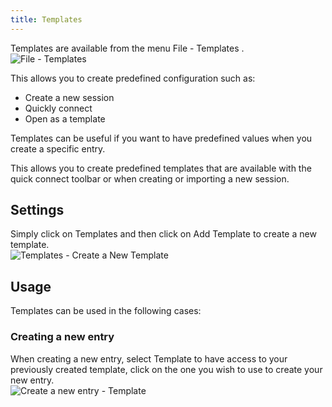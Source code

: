 ```yaml
---
title: Templates
---
```

Templates are available from the menu File - Templates .  
![File - Templates](https://webdevolutions.azureedge.net/docs/en/rdm/mac/cli4035.png) 

This allows you to create predefined configuration such as:  

* Create a new session 
* Quickly connect 
* Open as a template 

Templates can be useful if you want to have predefined values when you create a specific entry.  

This allows you to create predefined templates that are available with the quick connect toolbar or when creating or importing a new session. 

## Settings 

Simply click on Templates and then click on Add Template to create a new template.  
![Templates - Create a New Template](https://webdevolutions.azureedge.net/docs/en/rdm/mac/clip10321.png) 

## Usage 

Templates can be used in the following cases: 

### Creating a new entry 

When creating a new entry, select Template to have access to your previously created template, click on the one you wish to use to create your new entry.  
![Create a new entry - Template](https://webdevolutions.azureedge.net/docs/en/rdm/mac/clip10322.png) 
